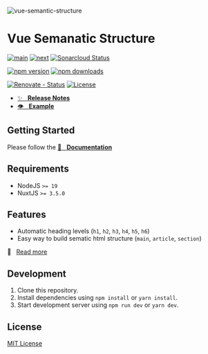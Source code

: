 ![vue-semantic-structure][poster]

# Vue Semanatic Structure

[![main][github-workflow-main-src]][github-workflow-main-href]
[![next][github-workflow-next-src]][github-workflow-next-href]
[![Sonarcloud Status][sonarcloud-src]][sonarcloud-href]

[![npm version][npm-version-latest-src]][npm-version-latest-href]
[![npm downloads][npm-downloads-src]][npm-downloads-href]

[![Renovate - Status][renovate-status-src]][renovate-status-href]
[![License][license-src]][license-href]

- [✨ &nbsp;&nbsp;**Release Notes**](./CHANGELOG.md)
- [👁 &nbsp;&nbsp;**Example**](https://basics.github.io/vue-sematic-release/example)

## Getting Started

Please follow the [📖 &nbsp;&nbsp;**Documentation**](https://basics.github.io/vue-sematic-release/)

## Requirements

- NodeJS `>= 19`
- NuxtJS `>= 3.5.0`

## Features

- Automatic heading levels (`h1`, `h2`, `h3`, `h4`, `h5`, `h6`)
- Easy way to build sematic html structure (`main`, `article`, `section`)

📖 &nbsp;&nbsp;[Read more](https://basics.github.io/vue-sematic-release/)

## Development

1. Clone this repository.
2. Install dependencies using `npm install` or `yarn install`.
3. Start development server using `npm run dev` or `yarn dev`.

## License

[MIT License](./LICENSE)

<!-- Badges -->

[poster]: https://github.com/user-attachments/assets/cd78f9d3-f0e0-447b-b43a-e43fec2e5b25 "vue-sematic-release"

[renovate-status-src]: <https://img.shields.io/badge/renovate-enabled-brightgreen>
[renovate-status-href]: <https://renovate.whitesourcesoftware.com/>

[github-workflow-main-src]: <https://github.com/basics/vue-sematic-release/workflows/Main/badge.svg?branch=main>
[github-workflow-main-href]: <https://github.com/basics/vue-sematic-release/actions?query=workflow%3AMain>
[github-workflow-next-src]: <https://github.com/basics/vue-sematic-release/workflows/Next/badge.svg?branch=next>
[github-workflow-next-href]: <https://github.com/basics/vue-sematic-release/actions?query=workflow%3ANext>

[sonarcloud-src]: <https://sonarcloud.io/api/project_badges/measure?project=basics_vue-sematic-release&metric=alert_status>
[sonarcloud-href]: <https://sonarcloud.io/dashboard?id=basics_vue-sematic-release>

[license-src]: https://img.shields.io/npm/l/vue-sematic-release.svg?style=flat-square
[license-href]: https://npmjs.com/package/vue-sematic-release

[npm-version-latest-src]: https://img.shields.io/npm/v/vue-sematic-release/latest.svg?
[npm-version-latest-href]: https://npmjs.com/package/vue-sematic-release/v/latest

[npm-downloads-src]: https://img.shields.io/npm/dt/vue-sematic-release.svg?style=flat-square
[npm-downloads-href]: https://npmjs.com/package/vue-sematic-release

